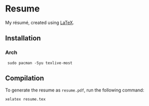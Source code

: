 # Resume
My résumé, created using [LaTeX](https://www.latex-project.org/).

## Installation
### Arch
```
 sudo pacman -Syu texlive-most
```

## Compilation
To generate the resume as `resume.pdf`, run the following command:
```
xelatex resume.tex
```
